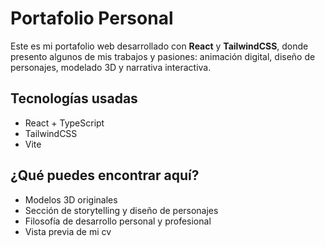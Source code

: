 # Portafolio Personal

Este es mi portafolio web desarrollado con **React** y **TailwindCSS**, donde presento algunos de mis trabajos y pasiones: animación digital, diseño de personajes, modelado 3D y narrativa interactiva.

## Tecnologías usadas
- React + TypeScript
- TailwindCSS
- Vite

## ¿Qué puedes encontrar aquí?
- Modelos 3D originales
- Sección de storytelling y diseño de personajes
- Filosofía de desarrollo personal y profesional
- Vista previa de mi cv
